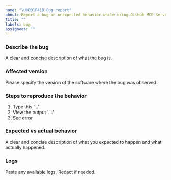 ```yaml
---
name: "\U0001F41B Bug report"
about: Report a bug or unexpected behavior while using GitHub MCP Server
title: ""
labels: bug
assignees: ""
---
```


### Describe the bug

A clear and concise description of what the bug is.

### Affected version

Please specify the version of the software where the bug was observed.

### Steps to reproduce the behavior

1. Type this '...'
2. View the output '....'
3. See error

### Expected vs actual behavior

A clear and concise description of what you expected to happen and what actually happened.

### Logs

Paste any available logs. Redact if needed.
